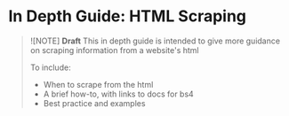 # In Depth Guide: HTML Scraping

> ![NOTE]
> **Draft**
> This in depth guide is intended to give more guidance on scraping information from a website's html
>
> To include:
>
> * When to scrape from the html
> * A brief how-to, with links to docs for bs4
> * Best practice and examples
